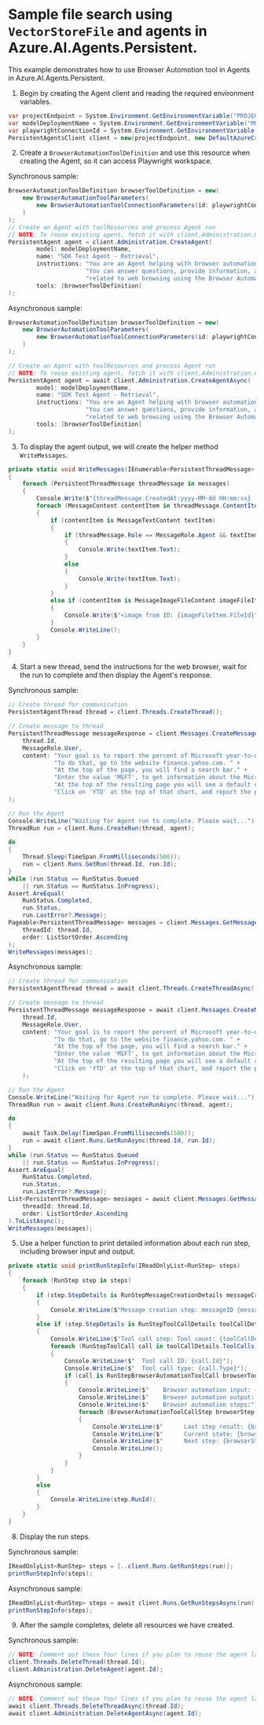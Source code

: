 # Sample file search using `VectorStoreFile` and agents in Azure.AI.Agents.Persistent.

This example demonstrates how to use Browser Automotion tool in Agents in Azure.AI.Agents.Persistent.
1. Begin by creating the Agent client and reading the required environment variables.

```C# Snippet:PersistentAgents_BrowserAutomationTool_CreateClient
var projectEndpoint = System.Environment.GetEnvironmentVariable("PROJECT_ENDPOINT");
var modelDeploymentName = System.Environment.GetEnvironmentVariable("MODEL_DEPLOYMENT_NAME");
var playwrightConnectionId = System.Environment.GetEnvironmentVariable("AZURE_PLAYWRIGHT_CONNECTION_ID");
PersistentAgentsClient client = new(projectEndpoint, new DefaultAzureCredential());
```

2. Create a `BrowserAutomationToolDefinition` and use this resource when creating the Agent, so it can access Playwright workspace.

Synchronous sample:
```C# Snippet:PersistentAgents_BrowserAutomationTool_CreateAgent_Sync
BrowserAutomationToolDefinition browserToolDefinition = new(
    new BrowserAutomationToolParameters(
        new BrowserAutomationToolConnectionParameters(id: playwrightConnectionId)
    )
);
// Create an Agent with toolResources and process Agent run
// NOTE: To reuse existing agent, fetch it with client.Administration.GetAgent(agentId)
PersistentAgent agent = client.Administration.CreateAgent(
        model: modelDeploymentName,
        name: "SDK Test Agent - Retrieval",
        instructions: "You are an Agent helping with browser automation tasks. " +
                      "You can answer questions, provide information, and assist with various tasks " +
                      "related to web browsing using the Browser Automation tool available to you.",
        tools: [browserToolDefinition]
);
```

Asynchronous sample:
```C# Snippet:PersistentAgents_BrowserAutomationTool_CreateAgent_Async
BrowserAutomationToolDefinition browserToolDefinition = new(
    new BrowserAutomationToolParameters(
        new BrowserAutomationToolConnectionParameters(id: playwrightConnectionId)
    )
);

// Create an Agent with toolResources and process Agent run
// NOTE: To reuse existing agent, fetch it with client.Administration.GetAgent(agentId)
PersistentAgent agent = await client.Administration.CreateAgentAsync(
        model: modelDeploymentName,
        name: "SDK Test Agent - Retrieval",
        instructions: "You are an Agent helping with browser automation tasks. " +
                      "You can answer questions, provide information, and assist with various tasks " +
                      "related to web browsing using the Browser Automation tool available to you.",
        tools: [browserToolDefinition]
);
```

3. To display the agent output, we will create the helper method `WriteMessages`.

```C# Snippet:PersistentAgents_BrowserAutomationTool_Print
private static void WriteMessages(IEnumerable<PersistentThreadMessage> messages)
{
    foreach (PersistentThreadMessage threadMessage in messages)
    {
        Console.Write($"{threadMessage.CreatedAt:yyyy-MM-dd HH:mm:ss} - {threadMessage.Role,10}: ");
        foreach (MessageContent contentItem in threadMessage.ContentItems)
        {
            if (contentItem is MessageTextContent textItem)
            {
                if (threadMessage.Role == MessageRole.Agent && textItem.Annotations.Count > 0)
                {
                    Console.Write(textItem.Text);
                }
                else
                {
                    Console.Write(textItem.Text);
                }
            }
            else if (contentItem is MessageImageFileContent imageFileItem)
            {
                Console.Write($"<image from ID: {imageFileItem.FileId}");
            }
            Console.WriteLine();
        }
    }
}
```

4. Start a new thread, send the instructions for the web browser, wait for the run to complete and then display the Agent's response.

Synchronous sample:
```C# Snippet:PersistentAgents_BrowserAutomationTool_CreateThreadAndRun_Sync
// Create thread for communication
PersistentAgentThread thread = client.Threads.CreateThread();

// Create message to thread
PersistentThreadMessage messageResponse = client.Messages.CreateMessage(
    thread.Id,
    MessageRole.User,
    content: "Your goal is to report the percent of Microsoft year-to-date stock price change. " +
             "To do that, go to the website finance.yahoo.com. " +
             "At the top of the page, you will find a search bar." +
             "Enter the value 'MSFT', to get information about the Microsoft stock price." +
             "At the top of the resulting page you will see a default chart of Microsoft stock price." +
             "Click on 'YTD' at the top of that chart, and report the percent value that shows up just below it."
);

// Run the Agent
Console.WriteLine("Waiting for Agent run to complete. Please wait...");
ThreadRun run = client.Runs.CreateRun(thread, agent);

do
{
    Thread.Sleep(TimeSpan.FromMilliseconds(500));
    run = client.Runs.GetRun(thread.Id, run.Id);
}
while (run.Status == RunStatus.Queued
    || run.Status == RunStatus.InProgress);
Assert.AreEqual(
    RunStatus.Completed,
    run.Status,
    run.LastError?.Message);
Pageable<PersistentThreadMessage> messages = client.Messages.GetMessages(
    threadId: thread.Id,
    order: ListSortOrder.Ascending
);
WriteMessages(messages);
```

Asynchronous sample:
```C# Snippet:PersistentAgents_BrowserAutomationTool_CreateThreadAndRun_Async
// Create thread for communication
PersistentAgentThread thread = await client.Threads.CreateThreadAsync();

// Create message to thread
PersistentThreadMessage messageResponse = await client.Messages.CreateMessageAsync(
    thread.Id,
    MessageRole.User,
    content: "Your goal is to report the percent of Microsoft year-to-date stock price change. " +
             "To do that, go to the website finance.yahoo.com. " +
             "At the top of the page, you will find a search bar." +
             "Enter the value 'MSFT', to get information about the Microsoft stock price." +
             "At the top of the resulting page you will see a default chart of Microsoft stock price." +
             "Click on 'YTD' at the top of that chart, and report the percent value that shows up just below it."
    );

// Run the Agent
Console.WriteLine("Waiting for Agent run to complete. Please wait...");
ThreadRun run = await client.Runs.CreateRunAsync(thread, agent);

do
{
    await Task.Delay(TimeSpan.FromMilliseconds(500));
    run = await client.Runs.GetRunAsync(thread.Id, run.Id);
}
while (run.Status == RunStatus.Queued
    || run.Status == RunStatus.InProgress);
Assert.AreEqual(
    RunStatus.Completed,
    run.Status,
    run.LastError?.Message);
List<PersistentThreadMessage> messages = await client.Messages.GetMessagesAsync(
    threadId: thread.Id,
    order: ListSortOrder.Ascending
).ToListAsync();
WriteMessages(messages);
```

5. Use a helper function to print detailed information about each run step, including browser input and output.

```C# Snippet:PersistentAgents_BrowserAutomationTool_PrintSteps
private static void printRunStepInfo(IReadOnlyList<RunStep> steps)
{
    foreach (RunStep step in steps)
    {
        if (step.StepDetails is RunStepMessageCreationDetails messageCreationDetails)
        {
            Console.WriteLine($"Message creation step: messageID {messageCreationDetails.MessageCreation.MessageId}");
        }
        else if (step.StepDetails is RunStepToolCallDetails toolCallDetails)
        {
            Console.WriteLine($"Tool call step: Tool count: {toolCallDetails.ToolCalls.Count}; First tool {toolCallDetails.ToolCalls.First().Type}");
            foreach (RunStepToolCall call in toolCallDetails.ToolCalls)
            {
                Console.WriteLine($"  Tool call ID: {call.Id}");
                Console.WriteLine($"  Tool call type: {call.Type}");
                if (call is RunStepBrowserAutomationToolCall browserTool)
                {
                    Console.WriteLine($"    Browser automation input: {browserTool.BrowserAutomation.Input}");
                    Console.WriteLine($"    Browser automation output: {browserTool.BrowserAutomation.Output}");
                    Console.WriteLine($"    Browser automation steps:");
                    foreach (BrowserAutomationToolCallStep browserStep in browserTool.BrowserAutomation.Steps)
                    {
                        Console.WriteLine($"      Last step result: {browserStep.LastStepResult}");
                        Console.WriteLine($"      Current state: {browserStep.CurrentState}");
                        Console.WriteLine($"      Next step: {browserStep.NextStep}");
                        Console.WriteLine();
                    }
                }
            }
        }
        else
        {
            Console.WriteLine(step.RunId);
        }
    }
}
```

8. Display the run steps.

Synchronous sample:
```C# Snippet:PersistentAgents_BrowserAutomationTool_ShowRunSteps_Sync
IReadOnlyList<RunStep> steps = [..client.Runs.GetRunSteps(run)];
printRunStepInfo(steps);
```

Asynchronous sample:
```C# Snippet:PersistentAgents_BrowserAutomationTool_ShowRunSteps_Async
IReadOnlyList<RunStep> steps = await client.Runs.GetRunStepsAsync(run).ToListAsync();
printRunStepInfo(steps);
```

9. After the sample completes, delete all resources we have created.

Synchronous sample:
```C# Snippet:PersistentAgents_BrowserAutomationTool_Cleanup_Sync
// NOTE: Comment out these four lines if you plan to reuse the agent later.
client.Threads.DeleteThread(thread.Id);
client.Administration.DeleteAgent(agent.Id);
```

Asynchronous sample:
```C# Snippet:PersistentAgents_BrowserAutomationTool_Cleanup_Async
// NOTE: Comment out these four lines if you plan to reuse the agent later.
await client.Threads.DeleteThreadAsync(thread.Id);
await client.Administration.DeleteAgentAsync(agent.Id);
```

